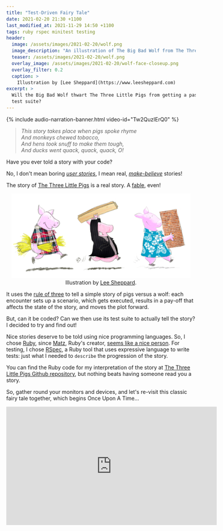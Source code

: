```yaml
---
title: "Test-Driven Fairy Tale"
date: 2021-02-20 21:30 +1100
last_modified_at: 2021-11-29 14:50 +1100
tags: ruby rspec minitest testing
header:
  image: /assets/images/2021-02-20/wolf.png
  image_description: "An illustration of The Big Bad Wolf from The Three Little Pigs"
  teaser: /assets/images/2021-02-20/wolf.png
  overlay_image: /assets/images/2021-02-20/wolf-face-closeup.png
  overlay_filter: 0.2
  caption: >
    Illustration by [Lee Sheppard](https://www.leesheppard.com)
excerpt: >
  Will the Big Bad Wolf thwart The Three Little Pigs from getting a passing
  test suite?
---
```


{% include audio-narration-banner.html video-id="Tw2QuzIErQ0" %}

> _This story takes place when pigs spoke rhyme_<br />
> _And monkeys chewed tobacco,_<br />
> _And hens took snuff to make them tough,_<br />
> _And ducks went quack, quack, quack, O!_<br />

Have you ever told a story with your code?

No, I don't mean boring _[user stories][User story]_, I mean real,
_[make-believe][]_ stories!

The story of [The Three Little Pigs][] is a real story. A [fable][], even!

<div style="display: block; text-align: center;">
  <figure style="display: block; margin: 1em;">
    <img src="/assets/images/2021-02-20/three-little-pigs.png"
         alt="The Three Little Pigs" />
    <figcaption style="text-align: center;">
      Illustration by <a href="https://www.leesheppard.com">Lee Sheppard</a>.
    </figcaption>
  </figure>
</div>

It uses the [rule of three][] to tell a simple story of pigs versus a wolf:
each encounter sets up a scenario, which gets executed, results in a
pay-off that affects the state of the story, and moves the plot forward.

But, can it be coded? Can we then use its test suite to actually tell the story?
I decided to try and find out!

Nice stories deserve to be told using nice programming languages. So, I chose
[Ruby][], since [Matz][Yukihiro Matsumoto], Ruby's creator, [seems like a nice
person][MINASWAN]. For testing, I chose [RSpec][], a Ruby tool that uses
expressive language to write tests: just what I needed to `describe` the
progression of the story.

You can find the Ruby code for my interpretation of the story at [The Three
Little Pigs Github repository][], but nothing beats having someone read you a
story.

So, gather round your monitors and devices, and let's re-visit this classic
fairy tale together, which begins Once Upon A Time...

<iframe
  width="560"
  height="315"
  src="https://www.youtube-nocookie.com/embed/4NrU1YMd1qE"
  frameborder="0"
  allow="accelerometer; autoplay; clipboard-write; encrypted-media; gyroscope; picture-in-picture"
  allowfullscreen>
</iframe>

[fable]: https://en.wikipedia.org/wiki/Fable
[img three-little-pigs]: /assets/images/2021-02-20/three-little-pigs.png
[Lee Sheppard]: https://www.leesheppard.com
[make-believe]: https://www.collinsdictionary.com/dictionary/english/make-believe
[MINASWAN]: https://en.wiktionary.org/wiki/MINASWAN
[RSpec]: https://rspec.info/
[Ruby]: https://www.ruby-lang.org/en/
[rule of three]: https://en.wikipedia.org/wiki/Rule_of_three_(writing)
[The Three Little Pigs]: https://en.wikipedia.org/wiki/The_Three_Little_Pigs
[The Three Little Pigs Github repository]: https://github.com/paulfioravanti/three_little_pigs
[User story]: https://en.wikipedia.org/wiki/User_story
[Yukihiro Matsumoto]: https://en.wikipedia.org/wiki/Yukihiro_Matsumoto
